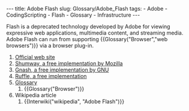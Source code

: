 --- title: Adobe Flash slug: Glossary/Adobe\_Flash tags: - Adobe - CodingScripting - Flash - Glossary - Infrastructure ---

Flash is a deprecated technology developed by Adobe for viewing expressive web applications, multimedia content, and streaming media. Adobe Flash can run from supporting {{Glossary("Browser","web browsers")}} via a browser plug-in.

1.  [Official web site](https://www.adobe.com/products/flashruntimes.html)
2.  [Shumway, a free implementation by Mozilla](https://mozilla.github.io/shumway/)
3.  [Gnash, a free implementation by GNU](http://gnashdev.org/)
4.  [Ruffle, a free implementation](https://ruffle.rs)
5.  [Glossary](/en-US/docs/Glossary)
    1.  {{Glossary("Browser")}}
6.  Wikipedia article
    1.  {{Interwiki("wikipedia", "Adobe Flash")}}
